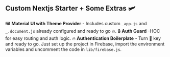 ## Custom Nextjs Starter + Some Extras 🛩️

🖼️ **Material UI with Theme Provider** - Includes custom `_app.js` and `_.document.js` already configured and ready to go 🔥.
🔒 **Auth Guard** -HOC for easy routing and auth logic.
🔥 **Authentication Boilerplate** - Turn 🔑 key and ready to go. Just set up the project in Firebase, import the environment variables and uncomment the code in `lib/firebase.js`.
